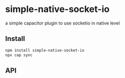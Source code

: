 # simple-native-socket-io

a simple capacitor plugin to use socketio in native level

## Install

```bash
npm install simple-native-socket-io
npx cap sync
```

## API

<docgen-index></docgen-index>

<docgen-api>
<!-- run docgen to generate docs from the source -->
<!-- More info: https://github.com/ionic-team/capacitor-docgen -->
</docgen-api>

